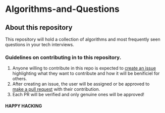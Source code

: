 # Algorithms-and-Questions

## About this repository

This repository will hold a collection of algorithms and most frequently seen questions in your tech interviews.

### Guidelines on contributing in to this repository.

1. Anyone willing to contribute in this repo is expected to [create an issue](https://docs.github.com/en/issues/tracking-your-work-with-issues/creating-an-issue) highlighting what they want to contribute and how it will be benificiel for others.
2. After creating an issue, the user will be assigned or be approved to [make a pull request](https://docs.github.com/en/desktop/contributing-and-collaborating-using-github-desktop/working-with-your-remote-repository-on-github-or-github-enterprise/creating-an-issue-or-pull-request) with their contribution.
3. Each PR will be verified and only genuine ones will be approved!


#### HAPPY HACKING
